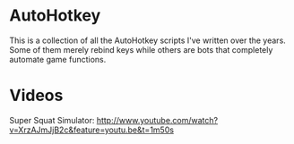 AutoHotkey
=============

This is a collection of all the AutoHotkey scripts I've written over the years. Some of them merely rebind keys while others are bots that completely automate game functions.

Videos
=============
Super Squat Simulator:
http://www.youtube.com/watch?v=XrzAJmJjB2c&feature=youtu.be&t=1m50s